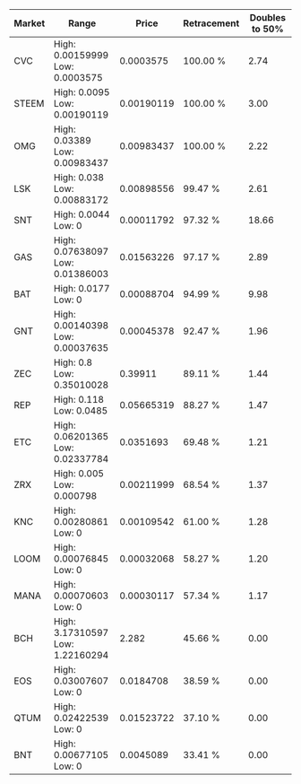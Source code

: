 | Market | Range | Price| Retracement | Doubles to 50% |
| --- | --- | --- | --- | --- |
| CVC | High: 0.00159999<br />Low: 0.0003575 | 0.0003575 | 100.00 % | 2.74 |
| STEEM | High: 0.0095<br />Low: 0.00190119 | 0.00190119 | 100.00 % | 3.00 |
| OMG | High: 0.03389<br />Low: 0.00983437 | 0.00983437 | 100.00 % | 2.22 |
| LSK | High: 0.038<br />Low: 0.00883172 | 0.00898556 | 99.47 % | 2.61 |
| SNT | High: 0.0044<br />Low: 0 | 0.00011792 | 97.32 % | 18.66 |
| GAS | High: 0.07638097<br />Low: 0.01386003 | 0.01563226 | 97.17 % | 2.89 |
| BAT | High: 0.0177<br />Low: 0 | 0.00088704 | 94.99 % | 9.98 |
| GNT | High: 0.00140398<br />Low: 0.00037635 | 0.00045378 | 92.47 % | 1.96 |
| ZEC | High: 0.8<br />Low: 0.35010028 | 0.39911 | 89.11 % | 1.44 |
| REP | High: 0.118<br />Low: 0.0485 | 0.05665319 | 88.27 % | 1.47 |
| ETC | High: 0.06201365<br />Low: 0.02337784 | 0.0351693 | 69.48 % | 1.21 |
| ZRX | High: 0.005<br />Low: 0.000798 | 0.00211999 | 68.54 % | 1.37 |
| KNC | High: 0.00280861<br />Low: 0 | 0.00109542 | 61.00 % | 1.28 |
| LOOM | High: 0.00076845<br />Low: 0 | 0.00032068 | 58.27 % | 1.20 |
| MANA | High: 0.00070603<br />Low: 0 | 0.00030117 | 57.34 % | 1.17 |
| BCH | High: 3.17310597<br />Low: 1.22160294 | 2.282 | 45.66 % | 0.00 |
| EOS | High: 0.03007607<br />Low: 0 | 0.0184708 | 38.59 % | 0.00 |
| QTUM | High: 0.02422539<br />Low: 0 | 0.01523722 | 37.10 % | 0.00 |
| BNT | High: 0.00677105<br />Low: 0 | 0.0045089 | 33.41 % | 0.00 |
